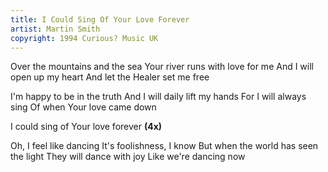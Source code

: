 ```yaml
---
title: I Could Sing Of Your Love Forever
artist: Martin Smith
copyright: 1994 Curious? Music UK
---
```


Over the mountains and the sea
Your river runs with love for me
And I will open up my heart
And let the Healer set me free

I'm happy to be in the truth
And I will daily lift my hands
For I will always sing
Of when Your love came down

I could sing of Your love forever    <strong>(4x)</strong>

Oh, I feel like dancing
It's foolishness, I know
But when the world has seen the light
They will dance with joy
Like we're dancing now

